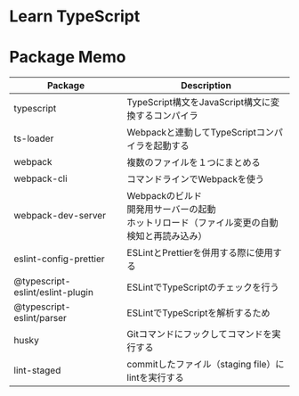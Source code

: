 # Learn TypeScript

# Package Memo

|Package|Description|
|----|----|
|typescript|TypeScript構文をJavaScript構文に変換するコンパイラ|
|ts-loader|Webpackと連動してTypeScriptコンパイラを起動する|
|webpack|複数のファイルを１つにまとめる|
|webpack-cli|コマンドラインでWebpackを使う|
|webpack-dev-server|Webpackのビルド<br>開発用サーバーの起動<br>ホットリロード（ファイル変更の自動検知と再読み込み）|
|eslint-config-prettier|ESLintとPrettierを併用する際に使用する|
|@typescript-eslint/eslint-plugin|ESLintでTypeScriptのチェックを行う|
|@typescript-eslint/parser|ESLintでTypeScriptを解析するため|
|husky|Gitコマンドにフックしてコマンドを実行する|
|lint-staged|commitしたファイル（staging file）にlintを実行する|
